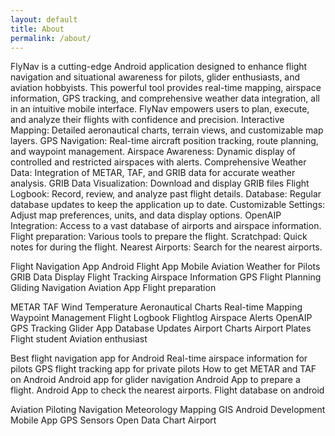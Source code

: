 ```yaml
---
layout: default
title: About
permalink: /about/
---
```


FlyNav is a cutting-edge Android application designed to enhance flight navigation and situational awareness for pilots, glider enthusiasts, and aviation hobbyists. This powerful tool provides real-time mapping, airspace information, GPS tracking, and comprehensive weather data integration, all in an intuitive mobile interface. FlyNav empowers users to plan, execute, and analyze their flights with confidence and precision.
  Interactive Mapping: Detailed aeronautical charts, terrain views, and customizable map layers.
  GPS Navigation: Real-time aircraft position tracking, route planning, and waypoint management.
  Airspace Awareness: Dynamic display of controlled and restricted airspaces with alerts.
  Comprehensive Weather Data: Integration of METAR, TAF, and GRIB data for accurate weather analysis.
  GRIB Data Visualization: Download and display GRIB files
  Flight Logbook: Record, review, and analyze past flight details.
  Database: Regular database updates to keep the application up to date.
  Customizable Settings: Adjust map preferences, units, and data display options.
  OpenAIP Integration: Access to a vast database of airports and airspace information.
  Flight preparation: Various tools to prepare the flight.
  Scratchpad: Quick notes for during the flight.
  Nearest Airports: Search for the nearest airports.

  Flight Navigation App
  Android Flight App
  Mobile Aviation
  Weather for Pilots
  GRIB Data Display
  Flight Tracking
  Airspace Information
  GPS Flight Planning
  Gliding Navigation
  Aviation App
  Flight preparation

  METAR
  TAF
  Wind
  Temperature
  Aeronautical Charts
  Real-time Mapping
  Waypoint Management
  Flight Logbook
  Flightlog
  Airspace Alerts
  OpenAIP
  GPS Tracking
  Glider App
  Database Updates
  Airport Charts
  Airport Plates
  Flight student
  Aviation enthusiast

  Best flight navigation app for Android
  Real-time airspace information for pilots
  GPS flight tracking app for private pilots
  How to get METAR and TAF on Android
  Android app for glider navigation
  Android App to prepare a flight.
  Android App to check the nearest airports.
  Flight database on android

  Aviation
  Piloting
  Navigation
  Meteorology
  Mapping
  GIS
  Android Development
  Mobile App
  GPS
  Sensors
  Open Data
  Chart
  Airport
